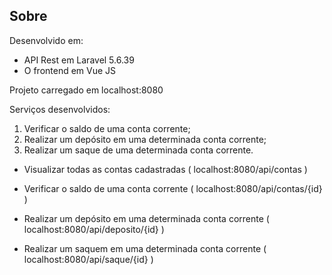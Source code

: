 ## Sobre

Desenvolvido em:
- API Rest em Laravel 5.6.39
- O frontend em Vue JS

Projeto carregado em localhost:8080

Serviços desenvolvidos:

1) Verificar o saldo de uma conta corrente;
2) Realizar um depósito em uma determinada conta corrente;
3) Realizar um saque de uma determinada conta corrente.


- Visualizar todas as contas cadastradas ( localhost:8080/api/contas )
    
- Verificar o saldo de uma conta corrente ( localhost:8080/api/contas/{id} )
    
- Realizar um depósito em uma determinada conta corrente ( localhost:8080/api/deposito/{id} )
    
- Realizar um saquem em uma determinada conta corrente ( localhost:8080/api/saque/{id} )

